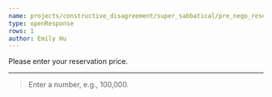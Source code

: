 ```yaml
---
name: projects/constructive_disagreement/super_sabbatical/pre_nego_reservation_price.md
type: openResponse
rows: 1
author: Emily Hu
---
```


Please enter your reservation price.

---

> Enter a number, e.g., 100,000.
